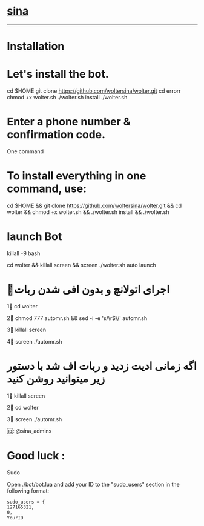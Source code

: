# [sina](https://telegram.me/sina_admins)


* * *


# Installation

# Let's install the bot.
cd $HOME
git clone https://github.com/woltersina/wolter.git
cd errorr
chmod +x wolter.sh
./wolter.sh install
./wolter.sh 
# Enter a phone number & confirmation code.
One command

# To install everything in one command, use:

cd $HOME && git clone https://github.com/woltersina/wolter.git && cd wolter && chmod +x wolter.sh && ./wolter.sh install && ./wolter.sh

# launch Bot

killall -9 bash

cd wolter && killall screen && screen ./wolter.sh
auto launch

# 💢اجرای اتولانچ و بدون افی شدن ربات

1⃣ cd wolter

2⃣ chmod 777 automr.sh && sed -i -e 's/\r$//' automr.sh

3⃣ killall screen

4⃣ screen ./automr.sh

# اگه زمانی ادیت زدید و ربات اف شد با دستور زیر میتوانید روشن کنید


1⃣ killall screen

2⃣ cd wolter

3⃣ screen ./automr.sh


🆔: @sina_admins

# Good luck :
Sudo

Open ./bot/bot.lua and add your ID to the "sudo_users" section in the following format:

    sudo_users = {
    127165321,
    0,
    YourID
  
